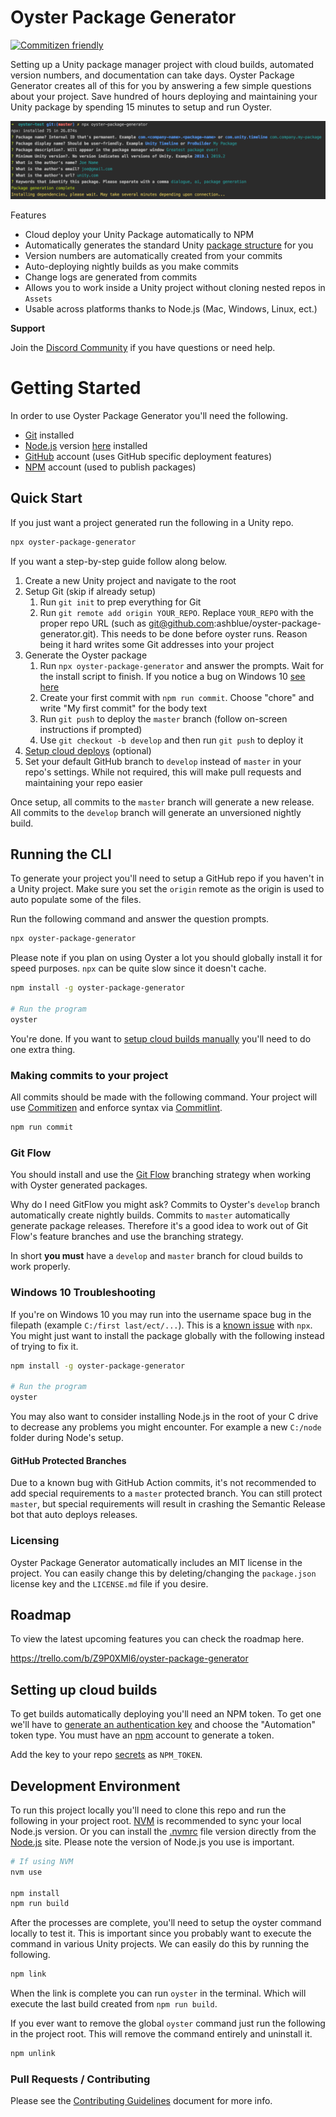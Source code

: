 # Oyster Package Generator

[![Commitizen friendly](https://img.shields.io/badge/commitizen-friendly-brightgreen.svg)](http://commitizen.github.io/cz-cli/)

Setting up a Unity package manager project with cloud builds, automated version numbers, and documentation can take days. Oyster Package Generator creates all of this for you by answering a few simple questions about your project. Save hundred of hours deploying and maintaining your Unity package by spending 15 minutes to setup and run Oyster.

![Oyster Package Generator CLI](src/images/cli-example.png)

Features

* Cloud deploy your Unity Package automatically to NPM
* Automatically generates the standard Unity [package structure](https://docs.unity3d.com/Manual/cus-layout.html) for you
* Version numbers are automatically created from your commits
* Auto-deploying nightly builds as you make commits
* Change logs are generated from commits
* Allows you to work inside a Unity project without cloning nested repos in `Assets`
* Usable across platforms thanks to Node.js (Mac, Windows, Linux, ect.)

**Support**

Join the [Discord Community](https://discord.gg/8QHFfzn) if you have questions or need help.

# Getting Started

In order to use Oyster Package Generator you'll need the following.

* [Git](https://git-scm.com/) installed
* [Node.js](https://nodejs.org/en/) version [here](.nvmrc) installed
* [GitHub](https://github.com/) account (uses GitHub specific deployment features)
* [NPM](https://www.npmjs.com/) account (used to publish packages)

## Quick Start

If you just want a project generated run the following in a Unity repo.

```bash
npx oyster-package-generator
```

If you want a step-by-step guide follow along below.

1. Create a new Unity project and navigate to the root
2. Setup Git (skip if already setup)
    1. Run `git init` to prep everything for Git
    2. Run `git remote add origin YOUR_REPO`. Replace `YOUR_REPO` with the proper repo URL (such as git@github.com:ashblue/oyster-package-generator.git). This needs to be done before oyster runs. Reason being it hard writes some Git addresses into your project
3. Generate the Oyster package
    1. Run `npx oyster-package-generator` and answer the prompts. Wait for the install script to finish. If you notice a bug on Windows 10 [see here](#windows-10-troubleshooting)
    2. Create your first commit with `npm run commit`. Choose "chore" and write "My first commit" for the body text
    3. Run `git push` to deploy the `master` branch (follow on-screen instructions if prompted)
    4. Use `git checkout -b develop` and then run `git push` to deploy it
4. [Setup cloud deploys](#setting-up-cloud-builds) (optional)
5. Set your default GitHub branch to `develop` instead of `master` in your repo's settings. While not required, this will make pull requests and maintaining your repo easier

Once setup, all commits to the `master` branch will generate a new release. All commits to the `develop` branch will generate an unversioned nightly build.

## Running the CLI

To generate your project you'll need to setup a GitHub repo if you haven't in a Unity project. Make sure you set the `origin` remote as the origin is used to auto populate some of the files.

Run the following command and answer the question prompts.

```bash
npx oyster-package-generator
```

Please note if you plan on using Oyster a lot you should globally install it for speed purposes. `npx` can be quite slow since it doesn't cache.

```bash
npm install -g oyster-package-generator

# Run the program
oyster
```

You're done. If you want to [setup cloud builds manually](#setting-up-cloud-builds) you'll need to do one extra thing.

### Making commits to your project

All commits should be made with the following command. Your project will use [Commitizen](https://github.com/commitizen/cz-cli) and enforce syntax via [Commitlint](https://commitlint.js.org).

```bash
npm run commit
```

### Git Flow

You should install and use the [Git Flow](https://www.atlassian.com/git/tutorials/comparing-workflows/gitflow-workflow) branching strategy when working with Oyster generated packages. 

Why do I need GitFlow you might ask? Commits to Oyster's `develop` branch automatically create nightly builds. Commits to `master` automatically generate package releases. Therefore it's a good idea to work out of Git Flow's feature branches and use the branching strategy.

In short **you must** have a `develop` and `master` branch for cloud builds to work properly.

### Windows 10 Troubleshooting

If you're on Windows 10 you may run into the username space bug in the filepath (example `C:/first last/ect/...`). This is a [known issue](https://github.com/zkat/npx/issues/146) with `npx`. You might just want to install the package globally with the following instead of trying to fix it.

```bash
npm install -g oyster-package-generator

# Run the program
oyster
```

You may also want to consider installing Node.js in the root of your C drive to decrease any problems you might encounter. For example a new `C:/node` folder during Node's setup.

#### GitHub Protected Branches

Due to a known bug with GitHub Action commits, it's not recommended to add special requirements to a `master` protected branch. You can still protect `master`, but special requirements will result in crashing the Semantic Release bot that auto deploys releases.

### Licensing

Oyster Package Generator automatically includes an MIT license in the project. You can easily change this by deleting/changing the `package.json` license key and the `LICENSE.md` file if you desire.

## Roadmap

To view the latest upcoming features you can check the roadmap here.

https://trello.com/b/Z9P0XMl6/oyster-package-generator

## Setting up cloud builds

To get builds automatically deploying you'll need an NPM token. To get one we'll have to [generate an authentication key](https://docs.npmjs.com/creating-and-viewing-authentication-tokens) and choose the "Automation" token type. You must have an [npm](https://www.npmjs.com) account to generate a token. 

Add the key to your repo [secrets](https://docs.github.com/en/actions/reference/encrypted-secrets#creating-encrypted-secrets-for-a-repository) as `NPM_TOKEN`.

## Development Environment

To run this project locally you'll need to clone this repo and run the following in your project root. [NVM](https://github.com/nvm-sh/nvm) is recommended to sync your local Node.js version. Or you can install the [.nvmrc](.nvmrc) file version directly from the [Node.js](https://nodejs.org/) site. Please note the version of Node.js you use is important.

```bash
# If using NVM
nvm use

npm install
npm run build
```

After the processes are complete, you'll need to setup the oyster command locally to test it. This is important since you probably want to execute the command in various Unity projects. We can easily do this by running the following.

```bash
npm link
```

When the link is complete you can run `oyster` in the terminal. Which will execute the last build created from `npm run build`.

If you ever want to remove the global `oyster` command just run the following in the project root. This will remove the command entirely and uninstall it.

```bash
npm unlink
```

### Pull Requests / Contributing

Please see the [Contributing Guidelines](CONTRIBUTING.md) document for more info.

